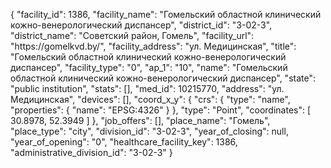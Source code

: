 {
    "facility_id": 1386,
    "facility_name": "Гомельский областной клинический кожно-венерологический диспансер",
    "district_id": "3-02-3",
    "district_name": "Советский район, Гомель",
    "facility_url": "https:\/\/gomelkvd.by\/",
    "facility_address": "ул. Медицинская",
    "title": "Гомельский областной клинический кожно-венерологический диспансер",
    "facility_type": "0",
    "ap_1": "10",
    "name": "Гомельский областной клинический кожно-венерологический диспансер",
    "state": "public institution",
    "stats": [],
    "med_id": 10215770,
    "address": "ул. Медицинская",
    "devices": [],
    "coord_x_y": {
        "crs": {
            "type": "name",
            "properties": {
                "name": "EPSG:4326"
            }
        },
        "type": "Point",
        "coordinates": [
            30.8978,
            52.3949
        ]
    },
    "job_offers": [],
    "place_name": "Гомель",
    "place_type": "city",
    "division_id": "3-02-3",
    "year_of_closing": null,
    "year_of_opening": "0",
    "healthcare_facility_key": 1386,
    "administrative_division_id": "3-02-3"
}